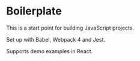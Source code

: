 # Boilerplate

This is a start point for building JavaScript projects.

Set up with Babel, Webpack 4 and Jest. 

Supports demo examples in React.

